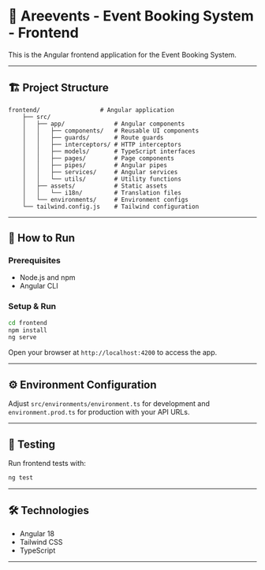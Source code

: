 # 📅 Areevents - Event Booking System - Frontend

This is the Angular frontend application for the Event Booking System.

---

## 🏗️ Project Structure

```
frontend/                 # Angular application
    ├── src/
    │   ├── app/              # Angular components
    │   │   ├── components/   # Reusable UI components
    │   │   ├── guards/       # Route guards
    │   │   ├── interceptors/ # HTTP interceptors
    │   │   ├── models/       # TypeScript interfaces
    │   │   ├── pages/        # Page components
    │   │   ├── pipes/        # Angular pipes
    │   │   ├── services/     # Angular services
    │   │   └── utils/        # Utility functions
    │   ├── assets/           # Static assets
    │   │   └── i18n/         # Translation files
    │   └── environments/     # Environment configs
    └── tailwind.config.js    # Tailwind configuration
```

---

## 🚀 How to Run

### Prerequisites

- Node.js and npm
- Angular CLI

### Setup & Run

```bash
cd frontend
npm install
ng serve
```

Open your browser at `http://localhost:4200` to access the app.

---

## ⚙️ Environment Configuration

Adjust `src/environments/environment.ts` for development and `environment.prod.ts` for production with your API URLs.

---

## 🧪 Testing

Run frontend tests with:

```bash
ng test
```

---

## 🛠️ Technologies

- Angular 18
- Tailwind CSS
- TypeScript

---
